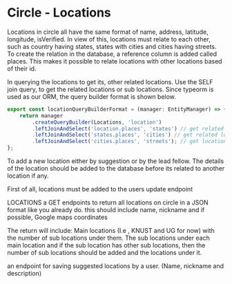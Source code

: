 # Circle - Locations

Locations in circle all have the same format of name, address, latitude, longitude, isVerified. In view of this, locations must relate to each other, such as country having states, states with cities and cities having streets. To create the relation in the database, a reference column is added called places. This makes it possible to relate locations with other locations based of their id.

In querying the locations to get its, other related locations. Use the SELF join query, to get the related locations or sub locations. Since typeorm is used as our ORM, the query builder format is shown below.

```typescript
export const locationQueryBuilderFormat = (manager: EntityManager) => {
	return manager
		.createQueryBuilder(Locations, 'location')
		.leftJoinAndSelect('location.places', 'states') // get related locations as states
		.leftJoinAndSelect('states.places', 'cities') // get related location as cities for states
		.leftJoinAndSelect('cities.places', 'streets'); // get locations as streets for cities
};
```

To add a new location either by suggestion or by the lead fellow. The details of the location should be added to the database before its related to another location if any.

First of all, locations must be added to the users update endpoint

LOCATIONS
a GET endpoints to return all locations on circle in a JSON format like you already do.
this should include name, nickname and if possible, Google maps coordinates

The return will include:
Main locations (I.e , KNUST and UG for now) with the number of sub locations under them.
The sub locations under each main location and if the sub location has other sub locations, then the number of sub locations should be added and the locations under it.

an endpoint for saving suggested locations by a user. (Name, nickname and description)
